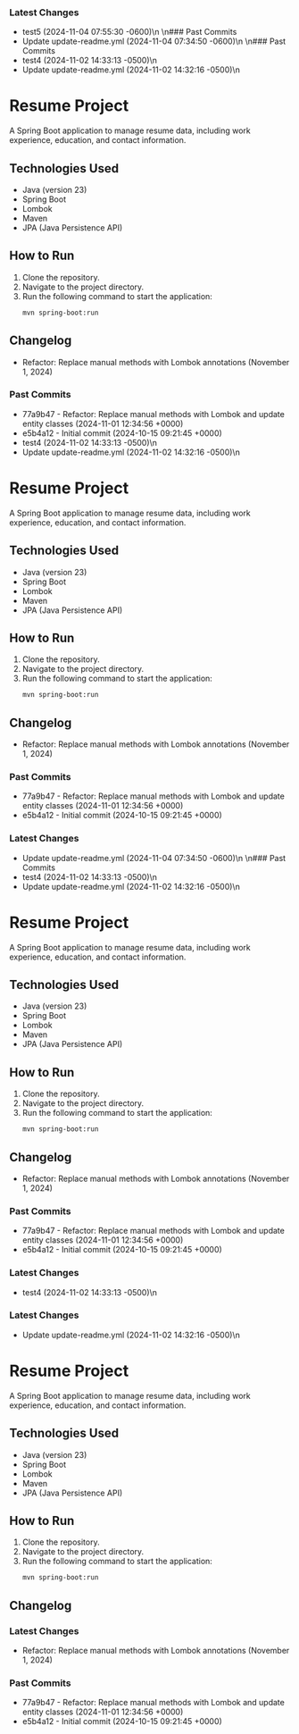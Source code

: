 ### Latest Changes
- test5 (2024-11-04 07:55:30 -0600)\n
\n### Past Commits
- Update update-readme.yml (2024-11-04 07:34:50 -0600)\n
\n### Past Commits
- test4 (2024-11-02 14:33:13 -0500)\n
- Update update-readme.yml (2024-11-02 14:32:16 -0500)\n
# Resume Project

A Spring Boot application to manage resume data, including work experience, education, and contact information.

## Technologies Used
- Java (version 23)
- Spring Boot
- Lombok
- Maven
- JPA (Java Persistence API)

## How to Run
1. Clone the repository.
2. Navigate to the project directory.
3. Run the following command to start the application:
   ```bash
   mvn spring-boot:run

## Changelog
- Refactor: Replace manual methods with Lombok annotations (November 1, 2024)

### Past Commits
- 77a9b47 - Refactor: Replace manual methods with Lombok and update entity classes (2024-11-01 12:34:56 +0000)
- e5b4a12 - Initial commit (2024-10-15 09:21:45 +0000)
- test4 (2024-11-02 14:33:13 -0500)\n
- Update update-readme.yml (2024-11-02 14:32:16 -0500)\n
# Resume Project

A Spring Boot application to manage resume data, including work experience, education, and contact information.

## Technologies Used
- Java (version 23)
- Spring Boot
- Lombok
- Maven
- JPA (Java Persistence API)

## How to Run
1. Clone the repository.
2. Navigate to the project directory.
3. Run the following command to start the application:
   ```bash
   mvn spring-boot:run

## Changelog
- Refactor: Replace manual methods with Lombok annotations (November 1, 2024)

### Past Commits
- 77a9b47 - Refactor: Replace manual methods with Lombok and update entity classes (2024-11-01 12:34:56 +0000)
- e5b4a12 - Initial commit (2024-10-15 09:21:45 +0000)
### Latest Changes
- Update update-readme.yml (2024-11-04 07:34:50 -0600)\n
\n### Past Commits
- test4 (2024-11-02 14:33:13 -0500)\n
- Update update-readme.yml (2024-11-02 14:32:16 -0500)\n
# Resume Project

A Spring Boot application to manage resume data, including work experience, education, and contact information.

## Technologies Used
- Java (version 23)
- Spring Boot
- Lombok
- Maven
- JPA (Java Persistence API)

## How to Run
1. Clone the repository.
2. Navigate to the project directory.
3. Run the following command to start the application:
   ```bash
   mvn spring-boot:run

## Changelog
- Refactor: Replace manual methods with Lombok annotations (November 1, 2024)

### Past Commits
- 77a9b47 - Refactor: Replace manual methods with Lombok and update entity classes (2024-11-01 12:34:56 +0000)
- e5b4a12 - Initial commit (2024-10-15 09:21:45 +0000)
### Latest Changes
- test4 (2024-11-02 14:33:13 -0500)\n
### Latest Changes
- Update update-readme.yml (2024-11-02 14:32:16 -0500)\n
# Resume Project

A Spring Boot application to manage resume data, including work experience, education, and contact information.

## Technologies Used
- Java (version 23)
- Spring Boot
- Lombok
- Maven
- JPA (Java Persistence API)

## How to Run
1. Clone the repository.
2. Navigate to the project directory.
3. Run the following command to start the application:
   ```bash
   mvn spring-boot:run

## Changelog
### Latest Changes
- Refactor: Replace manual methods with Lombok annotations (November 1, 2024)

### Past Commits
- 77a9b47 - Refactor: Replace manual methods with Lombok and update entity classes (2024-11-01 12:34:56 +0000)
- e5b4a12 - Initial commit (2024-10-15 09:21:45 +0000)
